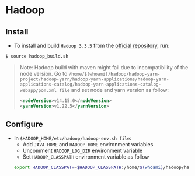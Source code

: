 # Hadoop

## Install
* To install and build `Hadoop 3.3.5` from the [official repository](https://github.com/apache/hadoop.git), run:
```bash
$ source hadoop_build.sh
```

> Note: Hadoop build with maven might fail due to incompatibility of the node version. Go to `/home/$(whoami)/hadoop/hadoop-yarn-project/hadoop-yarn/hadoop-yarn-applications/hadoop-yarn-applications-catalog/hadoop-yarn-applications-catalog-webapp/pom.xml file` and set node and yarn version as follow:
>```xml
><nodeVersion>v14.15.0</nodeVersion>
><yarnVersion>v1.22.5</yarnVersion>
>```

## Configure 
* In `$HADOOP_HOME/etc/hadoop/hadoop-env.sh file`:
    * Add `JAVA_HOME` and `HADOOP_HOME` environment variables
    * Uncomment `HADOOP_LOG_DIR` environment variable
    * Set `HADOOP_CLASSPATH` environment variable as follow
    ```bash
    export HADOOP_CLASSPATH=$HADOOP_CLASSPATH:/home/$(whoami)/hadoop/hadoop-dist/target/hadoop-3.3.5/share/hadoop/tools/lib/junit-4.13.2.jar
    ```